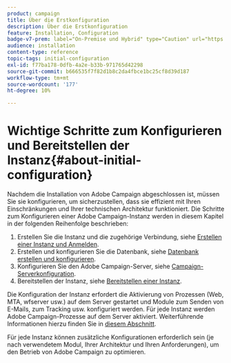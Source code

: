 ```yaml
---
product: campaign
title: Über die Erstkonfiguration
description: Über die Erstkonfiguration
feature: Installation, Configuration
badge-v7-prem: label="On-Premise und Hybrid" type="Caution" url="https://experienceleague.adobe.com/docs/campaign-classic/using/installing-campaign-classic/architecture-and-hosting-models/hosting-models-lp/hosting-models.html?lang=de" tooltip="Gilt nur für Hybrid- und On-Premise-Bereitstellungen"
audience: installation
content-type: reference
topic-tags: initial-configuration
exl-id: f77ba178-0dfb-4a2e-b33b-971765d42298
source-git-commit: b666535f7f82d1b8c2da4fbce1bc25cf8d39d187
workflow-type: tm+mt
source-wordcount: '177'
ht-degree: 10%

---
```


# Wichtige Schritte zum Konfigurieren und Bereitstellen der Instanz{#about-initial-configuration}



Nachdem die Installation von Adobe Campaign abgeschlossen ist, müssen Sie sie konfigurieren, um sicherzustellen, dass sie effizient mit Ihren Einschränkungen und Ihrer technischen Architektur funktioniert. Die Schritte zum Konfigurieren einer Adobe Campaign-Instanz werden in diesem Kapitel in der folgenden Reihenfolge beschrieben:

1. Erstellen Sie die Instanz und die zugehörige Verbindung, siehe [Erstellen einer Instanz und Anmelden](../../installation/using/creating-an-instance-and-logging-on.md).
1. Erstellen und konfigurieren Sie die Datenbank, siehe [Datenbank erstellen und konfigurieren](../../installation/using/creating-and-configuring-the-database.md).
1. Konfigurieren Sie den Adobe Campaign-Server, siehe [Campaign-Serverkonfiguration](../../installation/using/configuring-campaign-server.md).
1. Bereitstellen der Instanz, siehe [Bereitstellen einer Instanz](../../installation/using/deploying-an-instance.md).

Die Konfiguration der Instanz erfordert die Aktivierung von Prozessen (Web, MTA, wfserver usw.) auf dem Server gestartet und Module zum Senden von E-Mails, zum Tracking usw. konfiguriert werden. Für jede Instanz werden Adobe Campaign-Prozesse auf dem Server aktiviert. Weiterführende Informationen hierzu finden Sie in [diesem Abschnitt](../../installation/using/configuring-campaign-server.md#enabling-processes).

Für jede Instanz können zusätzliche Konfigurationen erforderlich sein (je nach verwendetem Modul, Ihrer Architektur und Ihren Anforderungen), um den Betrieb von Adobe Campaign zu optimieren.
